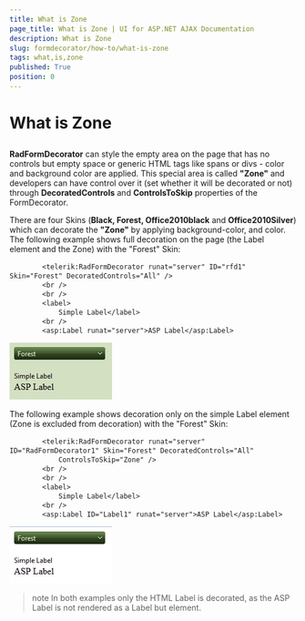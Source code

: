 ```yaml
---
title: What is Zone
page_title: What is Zone | UI for ASP.NET AJAX Documentation
description: What is Zone
slug: formdecorator/how-to/what-is-zone
tags: what,is,zone
published: True
position: 0
---
```


# What is Zone



## 

__RadFormDecorator__ can style the empty area on the page that has no controls but empty space or generic HTML tags like spans or divs - color and background color are applied. This special area is called __"Zone"__ and developers can have control over it (set whether it will be decorated or not) through __DecoratedControls__ and __ControlsToSkip__ properties of the FormDecorator.

There are four Skins (__Black, Forest, Office2010black__ and __Office2010Silver__) which can decorate the __"Zone"__ by applying background-color, and color. The following example shows full decoration on the page (the Label element and the Zone) with the "Forest" Skin:

````ASPNET
	    <telerik:RadFormDecorator runat="server" ID="rfd1" Skin="Forest" DecoratedControls="All" />
	    <br />
	    <br />
	    <label>
	        Simple Label</label>
	    <br />
	    <asp:Label runat="server">ASP Label</asp:Label>
````

![radformdecorator-zone](images/radformdecorator-zone.png)

The following example shows decoration only on the simple Label element (Zone is excluded from decoration) with the "Forest" Skin:

````ASPNET
	    <telerik:RadFormDecorator runat="server" ID="RadFormDecorator1" Skin="Forest" DecoratedControls="All"
	        ControlsToSkip="Zone" />
	    <br />
	    <br />
	    <label>
	        Simple Label</label>
	    <br />
	    <asp:Label ID="Label1" runat="server">ASP Label</asp:Label>
````

![radformdecorator-without-zone](images/radformdecorator-without-zone.png)

>note In both examples only the HTML Label is decorated, as the ASP Label is not rendered as a Label but <span> element.
>

